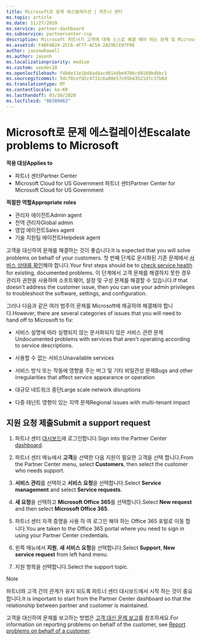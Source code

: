 ```yaml
---
title: Microsoft로 문제 에스컬레이션 | 파트너 센터
ms.topic: article
ms.date: 11/27/2019
ms.service: partner-dashboard
ms.subservice: partnercenter-csp
description: Microsoft 파트너가 고객에 대해 스스로 해결 해야 하는 문제 및 Microsoft로 에스컬레이션 해야 할 수 있는 문제에 대해 알아보세요.
ms.assetid: F4BFAB24-2CC6-4F77-AC54-2A29ECE97F0E
author: jasonwhowell
ms.author: jasonh
ms.localizationpriority: medium
ms.custom: seodec18
ms.openlocfilehash: f4b6e11e1bd4ad4acd014dbe9786cd9189bdbbc1
ms.sourcegitcommit: 5dcf8cefd2c4731c6a80e57c65b43521d7c37b6d
ms.translationtype: MT
ms.contentlocale: ko-KR
ms.lasthandoff: 03/30/2020
ms.locfileid: "80389862"
---
```

# <a name="escalate-problems-to-microsoft"></a><span data-ttu-id="d08b2-103">Microsoft로 문제 에스컬레이션</span><span class="sxs-lookup"><span data-stu-id="d08b2-103">Escalate problems to Microsoft</span></span>

<span data-ttu-id="d08b2-104">**적용 대상**</span><span class="sxs-lookup"><span data-stu-id="d08b2-104">**Applies to**</span></span>

- <span data-ttu-id="d08b2-105">파트너 센터</span><span class="sxs-lookup"><span data-stu-id="d08b2-105">Partner Center</span></span>
- <span data-ttu-id="d08b2-106">Microsoft Cloud for US Government 파트너 센터</span><span class="sxs-lookup"><span data-stu-id="d08b2-106">Partner Center for Microsoft Cloud for US Government</span></span>

<span data-ttu-id="d08b2-107">**적절한 역할**</span><span class="sxs-lookup"><span data-stu-id="d08b2-107">**Appropriate roles**</span></span>

- <span data-ttu-id="d08b2-108">관리자 에이전트</span><span class="sxs-lookup"><span data-stu-id="d08b2-108">Admin agent</span></span>
- <span data-ttu-id="d08b2-109">전역 관리자</span><span class="sxs-lookup"><span data-stu-id="d08b2-109">Global admin</span></span>
- <span data-ttu-id="d08b2-110">영업 에이전트</span><span class="sxs-lookup"><span data-stu-id="d08b2-110">Sales agent</span></span>
- <span data-ttu-id="d08b2-111">기술 지원팀 에이전트</span><span class="sxs-lookup"><span data-stu-id="d08b2-111">Helpdesk agent</span></span>

<span data-ttu-id="d08b2-112">고객을 대신하여 문제를 해결하는 것이 좋습니다.</span><span class="sxs-lookup"><span data-stu-id="d08b2-112">It is expected that you will solve problems on behalf of your customers.</span></span> <span data-ttu-id="d08b2-113">첫 번째 단계로 문서화된 기존 문제에서 [서비스 상태를 확인](check-service-health.md)해야 합니다.</span><span class="sxs-lookup"><span data-stu-id="d08b2-113">Your first steps should be to [check service health](check-service-health.md) for existing, documented problems.</span></span> <span data-ttu-id="d08b2-114">이 단계에서 고객 문제를 해결하지 못한 경우 관리자 권한을 사용하여 소프트웨어, 설정 및 구성 문제를 해결할 수 있습니다.</span><span class="sxs-lookup"><span data-stu-id="d08b2-114">If that doesn't address the customer issue, then you can use your admin privileges to troubleshoot the software, settings, and configuration.</span></span>

<span data-ttu-id="d08b2-115">그러나 다음과 같은 여러 범주의 문제를 Microsoft에 제공하여 해결해야 합니다.</span><span class="sxs-lookup"><span data-stu-id="d08b2-115">However, there are several categories of issues that you will need to hand off to Microsoft to fix:</span></span>

- <span data-ttu-id="d08b2-116">서비스 설명에 따라 실행되지 않는 문서화되지 않은 서비스 관련 문제</span><span class="sxs-lookup"><span data-stu-id="d08b2-116">Undocumented problems with services that aren't operating according to service descriptions.</span></span>

- <span data-ttu-id="d08b2-117">사용할 수 없는 서비스</span><span class="sxs-lookup"><span data-stu-id="d08b2-117">Unavailable services</span></span>

- <span data-ttu-id="d08b2-118">서비스 방식 또는 작동에 영향을 주는 버그 및 기타 비일관성 문제</span><span class="sxs-lookup"><span data-stu-id="d08b2-118">Bugs and other irregularities that affect service appearance or operation</span></span>

- <span data-ttu-id="d08b2-119">대규모 네트워크 중단</span><span class="sxs-lookup"><span data-stu-id="d08b2-119">Large scale network disruptions</span></span>

- <span data-ttu-id="d08b2-120">다중 테넌트 영향이 있는 지역 문제</span><span class="sxs-lookup"><span data-stu-id="d08b2-120">Regional issues with multi-tenant impact</span></span>

## <a name="submit-a-support-request"></a><span data-ttu-id="d08b2-121">지원 요청 제출</span><span class="sxs-lookup"><span data-stu-id="d08b2-121">Submit a support request</span></span>

1. <span data-ttu-id="d08b2-122">파트너 센터 [대시보드](https://partner.microsoft.com/dashboard)에 로그인합니다.</span><span class="sxs-lookup"><span data-stu-id="d08b2-122">Sign into the Partner Center [dashboard](https://partner.microsoft.com/dashboard).</span></span>

2. <span data-ttu-id="d08b2-123">파트너 센터 메뉴에서 **고객**을 선택한 다음 지원이 필요한 고객을 선택 합니다.</span><span class="sxs-lookup"><span data-stu-id="d08b2-123">From the Partner Center menu, select **Customers**, then select the customer who needs support.</span></span>

3. <span data-ttu-id="d08b2-124">**서비스 관리**를 선택하고 **서비스 요청**을 선택합니다.</span><span class="sxs-lookup"><span data-stu-id="d08b2-124">Select **Service management** and select **Service requests**.</span></span>

4. <span data-ttu-id="d08b2-125">**새 요청**을 선택하고 **Microsoft Office 365**를 선택합니다.</span><span class="sxs-lookup"><span data-stu-id="d08b2-125">Select **New request** and then select **Microsoft Office 365**.</span></span>

5. <span data-ttu-id="d08b2-126">파트너 센터 자격 증명을 사용 하 여 로그인 해야 하는 Office 365 포털로 이동 합니다.</span><span class="sxs-lookup"><span data-stu-id="d08b2-126">You are taken to the Office 365 portal where you need to sign in using your Partner Center credentials.</span></span>

6. <span data-ttu-id="d08b2-127">왼쪽 메뉴에서 **지원**, **새 서비스 요청**을 선택합니다.</span><span class="sxs-lookup"><span data-stu-id="d08b2-127">Select **Support**, **New service request** from left hand menu.</span></span>

7. <span data-ttu-id="d08b2-128">지원 항목을 선택합니다.</span><span class="sxs-lookup"><span data-stu-id="d08b2-128">Select the support topic.</span></span>

>[!NOTE]
><span data-ttu-id="d08b2-129">파트너와 고객 간의 관계가 유지 되도록 파트너 센터 대시보드에서 시작 하는 것이 중요 합니다.</span><span class="sxs-lookup"><span data-stu-id="d08b2-129">It is important to start from the Partner Center dashboard so that the relationship between partner and customer is maintained.</span></span> 


<span data-ttu-id="d08b2-130">고객을 대신하여 문제를 보고하는 방법은 [고객 대신 문제 보고](report-problems-on-behalf-of-a-customer.md)를 참조하세요.</span><span class="sxs-lookup"><span data-stu-id="d08b2-130">For information on reporting problems on behalf of the customer, see [Report problems on behalf of a customer](report-problems-on-behalf-of-a-customer.md).</span></span>

 

 



